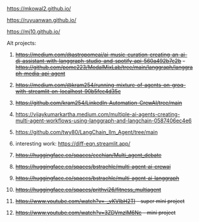 https://mkowal2.github.io/ 


https://ruyuanwan.github.io/


https://mj10.github.io/ 


Alt projects: 

1. ~~https://medium.com/@astropomeai/ai-music-curation-creating-an-ai-dj-assistant-with-langgraph-studio-and-spotify-api-560a492b7c2b~~
   ~~- https://github.com/pome223/ModalMixLab/tree/main/langgraph/langgraph-media-api-agent~~

3. ~~https://medium.com/@kram254/running-mixture-of-agents-on-groq-with-streamlit-on-localhost-90b5fec4d35c~~
4. ~~https://github.com/kram254/LinkedIn-Automation-CrewAI/tree/main~~ 
5. https://vijaykumarkartha.medium.com/multiple-ai-agents-creating-multi-agent-workflows-using-langgraph-and-langchain-0587406ec4e6
6. https://github.com/twy80/LangChain_llm_Agent/tree/main
7. interesting work: https://diff-eqn.streamlit.app/
8. ~~https://huggingface.co/spaces/ccchian/Multi_agent_debate~~
9. ~~https://huggingface.co/spaces/bstraehle/multi-agent-ai-crewai~~
10. ~~https://huggingface.co/spaces/bstraehle/multi-agent-ai-langgraph~~
11. ~~https://huggingface.co/spaces/prithvi26/fitness_multiagent~~
12. ~~https://www.youtube.com/watch?v=-_vKVIbH2TI - super mini project~~
13. ~~https://www.youtube.com/watch?v=3ZDVmzlM6Nc - mini project~~




